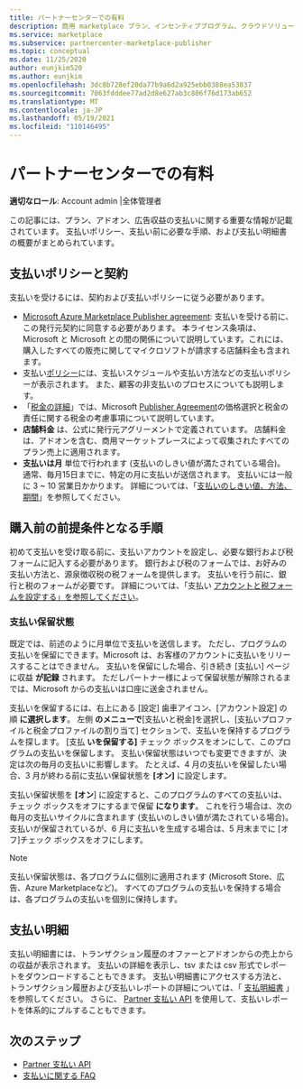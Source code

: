 ```yaml
---
title: パートナーセンターでの有料
description: 商用 marketplace プラン、インセンティブプログラム、クラウドソリューションプロバイダープログラムなどを通じて、Microsoft パートナーとして収益の支払いを受ける方法について説明します。 支払いポリシー、支払い保留の状態、および支払い明細が含まれます。
ms.service: marketplace
ms.subservice: partnercenter-marketplace-publisher
ms.topic: conceptual
ms.date: 11/25/2020
author: eunjkim520
ms.author: eunjkim
ms.openlocfilehash: 3dc8b728ef20da77b9a6d2a925ebb0388ea53837
ms.sourcegitcommit: 7063fdddee77ad2d8e627ab3c806f76d173ab652
ms.translationtype: MT
ms.contentlocale: ja-JP
ms.lasthandoff: 05/19/2021
ms.locfileid: "110146495"
---
```

# <a name="getting-paid-in-partner-center"></a>パートナーセンターでの有料

**適切なロール**: Account admin |全体管理者

この記事には、プラン、アドオン、広告収益の支払いに関する重要な情報が記載されています。 支払いポリシー、支払い前に必要な手順、および支払い明細書の概要がまとめられています。

## <a name="payout-policies-and-agreements"></a>支払いポリシーと契約

支払いを受けるには、契約および支払いポリシーに従う必要があります。

- [Microsoft Azure Marketplace Publisher agreement](/legal/marketplace/msft-publisher-agreement): 支払いを受ける前に、この発行元契約に同意する必要があります。 本ライセンス条項は、Microsoft と Microsoft との間の関係について説明しています。これには、購入したすべての販売に関してマイクロソフトが請求する店舗料金も含まれます。
- 支払い[ポリシー](payout-policy-details.md)には、支払いスケジュールや支払い方法などの支払いポリシーが表示されます。 また、顧客の非支払いのプロセスについても説明します。
- 「[税金の詳細](tax-details-marketplace.md)」では、Microsoft [Publisher Agreement](/legal/marketplace/msft-publisher-agreement)の価格選択と税金の責任に関する税金の考慮事項について説明しています。
- **店舗料金** は、公式に発行元アグリーメントで定義されています。 店舗料金は、アドオンを含む、商用マーケットプレースによって収集されたすべてのプラン売上に適用されます。
- **支払いは月** 単位で行われます (支払いのしきい値が満たされている場合)。 通常、毎月15日までに、特定の月に支払いが送信されます。 支払いには一般に 3 ~ 10 営業日かかります。 詳細については、「[支払いのしきい値、方法、期間](payment-thresholds-methods-timeframes.md)」を参照してください。

## <a name="prerequisite-steps-before-getting-paid"></a>購入前の前提条件となる手順

初めて支払いを受け取る前に、支払いアカウントを設定し、必要な銀行および税フォームに記入する必要があります。 銀行および税のフォームでは、お好みの支払い方法と、源泉徴収税の税フォームを提供します。 支払いを行う前に、銀行と税のフォームが必要です。 詳細については、「支払い [アカウントと税フォームを設定する」を参照してください](set-up-your-payout-account.md)。

### <a name="payout-hold-status"></a>支払い保留状態

既定では、前述のように月単位で支払いを送信します。 ただし、プログラムの支払いを保留にできます。Microsoft は、お客様のアカウントに支払いをリリースすることはできません。 支払いを保留にした場合、引き続き [支払い] ページに収益 **が記録** されます。 ただしパートナー様によって保留状態が解除されるまでは、Microsoft からの支払いは口座に送金されません。

支払いを保留するには、右上にある [設定] 歯車アイコン、[アカウント設定] の順 **に選択します**。 左側 **のメニューで**[支払いと税金]を選択し、[支払いプロファイルと税金プロファイルの割り当て] セクションで、支払いを保持するプログラムを探します。 [支払 **いを保留する]** チェック ボックスをオンにして、このプログラムの支払いを保留します。 支払い保留状態はいつでも変更できますが、決定は次の毎月の支払いに影響します。 たとえば、4 月の支払いを保留したい場合、3 月が終わる前に支払い保留状態を **[オン]** に設定します。

支払い保留状態を **[オン**] に設定すると、このプログラムのすべての支払いは、チェック ボックスをオフにするまで保留 **になります**。 これを行う場合は、次の毎月の支払いサイクルに含まれます (支払いのしきい値が満たされている場合)。 支払いが保留されているが、6 月に支払いを生成する場合は、5 月末までに [オフ]チェック ボックスをオフにします。

>[!Note]
> 支払い保留状態は、各プログラムに個別に適用されます (Microsoft Store、広告、Azure Marketplaceなど)。 すべてのプログラムの支払いを保持する場合は、各プログラムの支払いを個別に保持します。

## <a name="payout-statements"></a>支払い明細

支払い明細書には、トランザクション履歴のオファーとアドオンからの売上からの収益が表示されます。 支払いの詳細を表示し、tsv または csv 形式でレポートをダウンロードすることもできます。 支払い明細書にアクセスする方法と、トランザクション履歴および支払いレポートの詳細については、「 [支払明細書](payout-statement.md) 」を参照してください。 さらに、 [Partner 支払い API](https://apidocs.microsoft.com/services/partnerpayouts) を使用して、支払いレポートを体系的にプルすることもできます。

## <a name="next-steps"></a>次のステップ

- [Partner 支払い API](https://apidocs.microsoft.com/services/partnerpayouts)
- [支払いに関する FAQ](payout-faq.md)